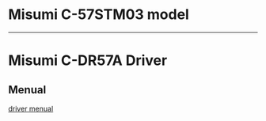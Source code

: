 # Misumi C-57STM03 model

---

# Misumi C-DR57A Driver

## Menual
[driver menual](https://kr.misumi-ec.com/pdf/fa/manual/57.pdf)

